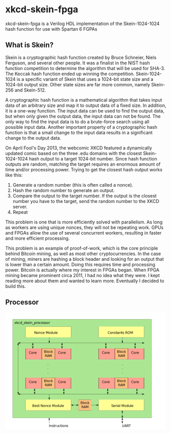 xkcd-skein-fpga
===============
xkcd-skein-fpga is a Verilog HDL implementation of the Skein-1024-1024 hash function for use with Spartan 6 FGPAs

## What is Skein?

Skein is a cryptographic hash function created by Bruce Schneier, Niels Ferguson, and several other people. It was a finalist in the NIST hash function competition to determine the algorithm that will be used for SHA-3. The Keccak hash function ended up winning the competition. Skein-1024-1024 is a specific variant of Skein that uses a 1024-bit state size and a 1024-bit output size. Other state sizes are far more common, namely Skein-256 and Skein-512.

A cryptographic hash function is a mathematical algorithm that takes input data of an arbitrary size and map it to output data of a fixed size. In addition, it is a one-way function. The input data can be used to find the output data, but when only given the output data, the input data can not be found. The only way to find the input data is to do a brute-force search using all possible input data. Another important property of a cryptographic hash function is that a small change to the input data results in a significant change to the output data.

On April Fool's Day 2013, the webcomic XKCD featured a dynamically updated comic based on the three .edu domains with the closest Skein-1024-1024 hash output to a target 1024-bit number. Since hash function outputs are random, matching the target requires an enormous amount of time and/or processing power. Trying to get the closest hash output works like this:

1. Generate a random number (this is often called a nonce).
2. Hash the random number to generate an output.
3. Compare the output to the target number. If the output is the closest number you have to the target, send the random number to the XKCD server.
4. Repeat

This problem is one that is more efficiently solved with parallelism. As long as workers are using unique nonces, they will not be repeating work. GPUs and FPGAs allow the use of several concurrent workers, resulting in faster and more efficient processing.

This problem is an example of proof-of-work, which is the core principle behind Bitcoin mining, as well as most other cryptocurrencies. In the case of mining, miners are hashing a block header and looking for an output that is lower than a certain amount. Doing this requires time and processing power. Bitcoin is actually where my interest in FPGAs began. When FPGA mining became prominent circa 2011, I had no idea what they were. I kept reading more about them and wanted to learn more. Eventually I decided to build this.

## Processor

![Processor](./gfx/xkcd_skein_processor.png)
